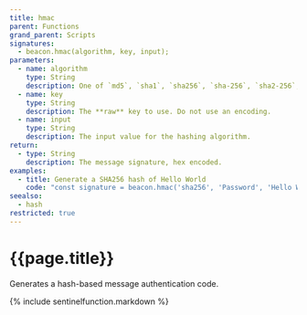 ```yaml
---
title: hmac
parent: Functions
grand_parent: Scripts
signatures:
  - beacon.hmac(algorithm, key, input);
parameters:
  - name: algorithm
    type: String
    description: One of `md5`, `sha1`, `sha256`, `sha-256`, `sha2-256`, `sha512`, `sha-512`, `sha2-512`, `sha3-256`, or `sha3-512`. Some of these values are duplicates intended to be easier to remember.
  - name: key
    type: String
    description: The **raw** key to use. Do not use an encoding.
  - name: input
    type: String
    description: The input value for the hashing algorithm.
return:
  - type: String
    description: The message signature, hex encoded.
examples:
  - title: Generate a SHA256 hash of Hello World
    code: "const signature = beacon.hmac('sha256', 'Password', 'Hello World');\nbeacon.debugPrint(signature); // Outputs \"25c8922af6ecd2eff0e67b107aca31f604b0cdf0ccc67379b007e315b07106a7\""
seealso:
  - hash
restricted: true
---
```

# {{page.title}}

Generates a hash-based message authentication code.

{% include sentinelfunction.markdown %}
